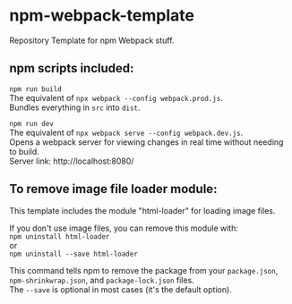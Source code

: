 # npm-webpack-template
Repository Template for npm Webpack stuff.

## npm scripts included:
`npm run build`<br>
The equivalent of `npx webpack --config webpack.prod.js`.<br>
Bundles everything in `src` into `dist`.

`npm run dev`<br>
The equivalent of `npx webpack serve --config webpack.dev.js`.<br>
Opens a webpack server for viewing changes in real time without needing to build.<br>
Server link: http://localhost:8080/

## To remove image file loader module:
This template includes the module "html-loader" for loading image files.

If you don't use image files, you can remove this module with:<br>
`npm uninstall html-loader`<br>
or<br>
`npm uninstall --save html-loader`

This command tells npm to remove the package from your `package.json`, `npm-shrinkwrap.json`, and `package-lock.json` files.<br>
The `--save` is optional in most cases (it's the default option).
